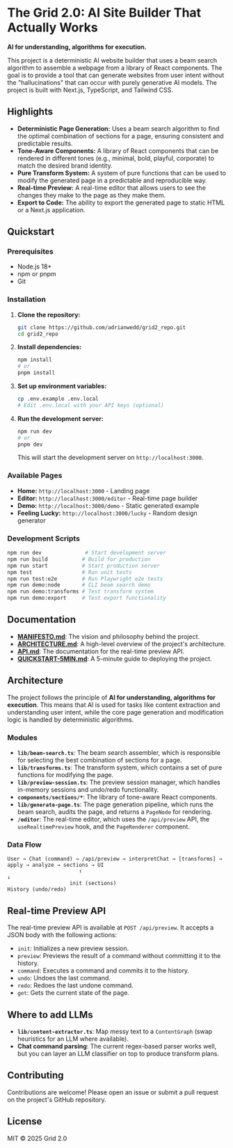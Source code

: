 # The Grid 2.0: AI Site Builder That Actually Works

**AI for understanding, algorithms for execution.**

This project is a deterministic AI website builder that uses a beam search algorithm to assemble a webpage from a library of React components. The goal is to provide a tool that can generate websites from user intent without the "hallucinations" that can occur with purely generative AI models. The project is built with Next.js, TypeScript, and Tailwind CSS.

## Highlights

- **Deterministic Page Generation:** Uses a beam search algorithm to find the optimal combination of sections for a page, ensuring consistent and predictable results.
- **Tone-Aware Components:** A library of React components that can be rendered in different tones (e.g., minimal, bold, playful, corporate) to match the desired brand identity.
- **Pure Transform System:** A system of pure functions that can be used to modify the generated page in a predictable and reproducible way.
- **Real-time Preview:** A real-time editor that allows users to see the changes they make to the page as they make them.
- **Export to Code:** The ability to export the generated page to static HTML or a Next.js application.

## Quickstart

### Prerequisites
- Node.js 18+ 
- npm or pnpm
- Git

### Installation

1.  **Clone the repository:**

    ```bash
    git clone https://github.com/adrianwedd/grid2_repo.git
    cd grid2_repo
    ```

2.  **Install dependencies:**

    ```bash
    npm install
    # or
    pnpm install
    ```

3.  **Set up environment variables:**

    ```bash
    cp .env.example .env.local
    # Edit .env.local with your API keys (optional)
    ```

4.  **Run the development server:**

    ```bash
    npm run dev
    # or
    pnpm dev
    ```

    This will start the development server on `http://localhost:3000`.

### Available Pages

-   **Home:** `http://localhost:3000` - Landing page
-   **Editor:** `http://localhost:3000/editor` - Real-time page builder
-   **Demo:** `http://localhost:3000/demo` - Static generated example
-   **Feeling Lucky:** `http://localhost:3000/lucky` - Random design generator

### Development Scripts

```bash
npm run dev              # Start development server
npm run build           # Build for production
npm run start           # Start production server
npm test                # Run unit tests
npm run test:e2e        # Run Playwright e2e tests
npm run demo:node       # CLI beam search demo
npm run demo:transforms # Test transform system
npm run demo:export     # Test export functionality
```

## Documentation

-   [**MANIFESTO.md**](./docs/MANIFESTO.md): The vision and philosophy behind the project.
-   [**ARCHITECTURE.md**](./docs/ARCHITECTURE.md): A high-level overview of the project's architecture.
-   [**API.md**](./docs/API.md): The documentation for the real-time preview API.
-   [**QUICKSTART-5MIN.md**](./docs/QUICKSTART-5MIN.md): A 5-minute guide to deploying the project.

## Architecture

The project follows the principle of **AI for understanding, algorithms for execution**. This means that AI is used for tasks like content extraction and understanding user intent, while the core page generation and modification logic is handled by deterministic algorithms.

### Modules

-   **`lib/beam-search.ts`**: The beam search assembler, which is responsible for selecting the best combination of sections for a page.
-   **`lib/transforms.ts`**: The transform system, which contains a set of pure functions for modifying the page.
-   **`lib/preview-session.ts`**: The preview session manager, which handles in-memory sessions and undo/redo functionality.
-   **`components/sections/*`**: The library of tone-aware React components.
-   **`lib/generate-page.ts`**: The page generation pipeline, which runs the beam search, audits the page, and returns a `PageNode` for rendering.
-   **`/editor`**: The real-time editor, which uses the `/api/preview` API, the `useRealtimePreview` hook, and the `PageRenderer` component.

### Data Flow

```
User → Chat (command) → /api/preview → interpretChat → [transforms] → apply → analyze → sections → UI
                       ↑                                               ↓
                    init (sections)                                History (undo/redo)
```

## Real-time Preview API

The real-time preview API is available at `POST /api/preview`. It accepts a JSON body with the following actions:

-   `init`: Initializes a new preview session.
-   `preview`: Previews the result of a command without committing it to the history.
-   `command`: Executes a command and commits it to the history.
-   `undo`: Undoes the last command.
-   `redo`: Redoes the last undone command.
-   `get`: Gets the current state of the page.

## Where to add LLMs

-   **`lib/content-extractor.ts`**: Map messy text to a `ContentGraph` (swap heuristics for an LLM where available).
-   **Chat command parsing**: The current regex-based parser works well, but you can layer an LLM classifier on top to produce transform plans.

## Contributing

Contributions are welcome! Please open an issue or submit a pull request on the project's GitHub repository.

## License

MIT © 2025 Grid 2.0
